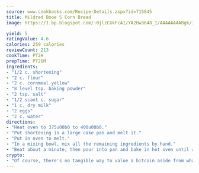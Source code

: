```yaml
---
source: www.cookbooks.com/Recipe-Details.aspx?id=715845
title: Mildred Booe S Corn Bread
image: https://1.bp.blogspot.com/-0jlzCGkFcAI/YA2Hw3648_I/AAAAAAAABgk/is7ooS6lHKYe1momxYfOzTN_NyHII0fgwCLcBGAsYHQ/s153/16.png

yield: 5
ratingValue: 4.6
calories: 259 calories
reviewCount: 213
cookTime: PT2H
prepTime: PT26M
ingredients:
- "1/2 c. shortening"
- "2 c. flour"
- "2 c. cornmeal yellow"
- "8 level tsp. baking powder"
- "2 tsp. salt"
- "1/2 scant c. sugar"
- "1 c. dry milk"
- "2 eggs"
- "2 c. water"
directions:
- "Heat oven to 375u00b0 to 400u00b0."
- "Put shortening in a large cake pan and melt it."
- "Put in oven to melt."
- "In a mixing bowl, mix all the remaining ingredients by hand."
- "Beat about a minute, then pour into pan and bake in hot oven until a toothpick inserted into the center comes out clean, about 25 to 30 minutes."
crypto:
- "Of course, there's no tangible way to value a bitcoin aside from what someone else believes it is worth."
---
```


